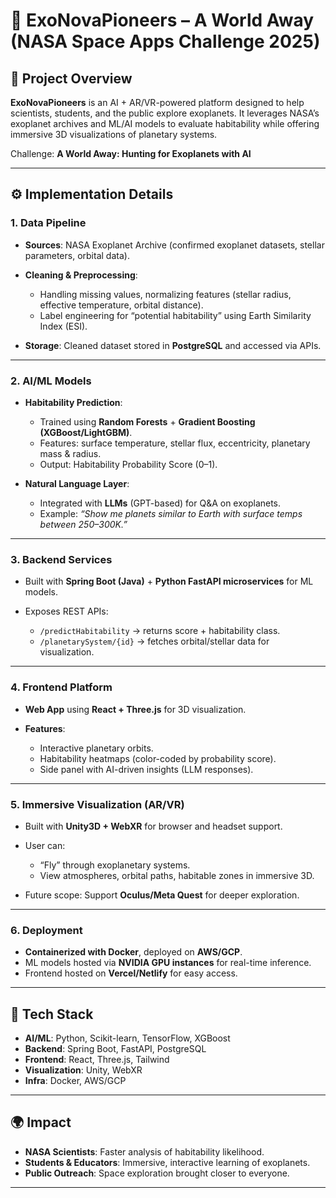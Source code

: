 # 🌌 ExoNovaPioneers – A World Away (NASA Space Apps Challenge 2025)

## 🔭 Project Overview

**ExoNovaPioneers** is an AI + AR/VR-powered platform designed to help scientists, students, and the public explore exoplanets.
It leverages NASA’s exoplanet archives and ML/AI models to evaluate habitability while offering immersive 3D visualizations of planetary systems.

Challenge: **A World Away: Hunting for Exoplanets with AI**

---

## ⚙️ Implementation Details

### 1. **Data Pipeline**

* **Sources**: NASA Exoplanet Archive (confirmed exoplanet datasets, stellar parameters, orbital data).
* **Cleaning & Preprocessing**:

  * Handling missing values, normalizing features (stellar radius, effective temperature, orbital distance).
  * Label engineering for “potential habitability” using Earth Similarity Index (ESI).
* **Storage**: Cleaned dataset stored in **PostgreSQL** and accessed via APIs.

---

### 2. **AI/ML Models**

* **Habitability Prediction**:

  * Trained using **Random Forests** + **Gradient Boosting (XGBoost/LightGBM)**.
  * Features: surface temperature, stellar flux, eccentricity, planetary mass & radius.
  * Output: Habitability Probability Score (0–1).
* **Natural Language Layer**:

  * Integrated with **LLMs** (GPT-based) for Q&A on exoplanets.
  * Example: *“Show me planets similar to Earth with surface temps between 250–300K.”*

---

### 3. **Backend Services**

* Built with **Spring Boot (Java)** + **Python FastAPI microservices** for ML models.
* Exposes REST APIs:

  * `/predictHabitability` → returns score + habitability class.
  * `/planetarySystem/{id}` → fetches orbital/stellar data for visualization.

---

### 4. **Frontend Platform**

* **Web App** using **React + Three.js** for 3D visualization.
* **Features**:

  * Interactive planetary orbits.
  * Habitability heatmaps (color-coded by probability score).
  * Side panel with AI-driven insights (LLM responses).

---

### 5. **Immersive Visualization (AR/VR)**

* Built with **Unity3D + WebXR** for browser and headset support.
* User can:

  * “Fly” through exoplanetary systems.
  * View atmospheres, orbital paths, habitable zones in immersive 3D.
* Future scope: Support **Oculus/Meta Quest** for deeper exploration.

---

### 6. **Deployment**

* **Containerized with Docker**, deployed on **AWS/GCP**.
* ML models hosted via **NVIDIA GPU instances** for real-time inference.
* Frontend hosted on **Vercel/Netlify** for easy access.

---

## 🚀 Tech Stack

* **AI/ML**: Python, Scikit-learn, TensorFlow, XGBoost
* **Backend**: Spring Boot, FastAPI, PostgreSQL
* **Frontend**: React, Three.js, Tailwind
* **Visualization**: Unity, WebXR
* **Infra**: Docker, AWS/GCP

---

## 🌍 Impact

* **NASA Scientists**: Faster analysis of habitability likelihood.
* **Students & Educators**: Immersive, interactive learning of exoplanets.
* **Public Outreach**: Space exploration brought closer to everyone.

---
